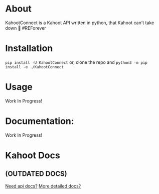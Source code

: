 # About
KahootConnect is a Kahoot API written in python, that Kahoot can't take down 🤡 #REForever

# Installation

`pip install -U KahootConnect`
or, clone the repo and
`python3 -m pip install -e ./KahootConnect`

# Usage

Work In Progress!

# Documentation:
Work In Progress!

# Kahoot Docs


## (OUTDATED DOCS)
 [Need api docs?](KahootProtocolOutdated.md)
 [More detailed docs?](KahootProtocolDetailedOutdated.md)
